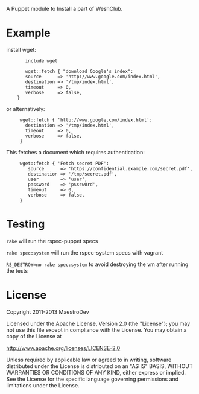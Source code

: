 A Puppet module to Install a part of WeshClub.

# Example

install wget:

```puppet
	   include wget
```
	
```puppet
	   wget::fetch { "download Google's index":
       source      => 'http://www.google.com/index.html',
       destination => '/tmp/index.html',
       timeout     => 0,
       verbose     => false,
	}
```
or alternatively: 

```puppet
     wget::fetch { 'http://www.google.com/index.html':
       destination => '/tmp/index.html',
       timeout     => 0,
       verbose     => false,
     }
```
This fetches a document which requires authentication:

```puppet
     wget::fetch { 'Fetch secret PDF':
        source      => 'https://confidential.example.com/secret.pdf',
        destination => '/tmp/secret.pdf',
        user        => 'user',
        password    => 'p$ssw0rd',
        timeout     => 0,
        verbose     => false,
     }
```
# Testing

`rake` will run the rspec-puppet specs

`rake spec:system` will run the rspec-system specs with vagrant

`RS_DESTROY=no rake spec:system` to avoid destroying the vm after running the tests

# License

Copyright 2011-2013 MaestroDev

Licensed under the Apache License, Version 2.0 (the "License");
you may not use this file except in compliance with the License.
You may obtain a copy of the License at

   http://www.apache.org/licenses/LICENSE-2.0

Unless required by applicable law or agreed to in writing, software
distributed under the License is distributed on an "AS IS" BASIS,
WITHOUT WARRANTIES OR CONDITIONS OF ANY KIND, either express or implied.
See the License for the specific language governing permissions and
limitations under the License.
